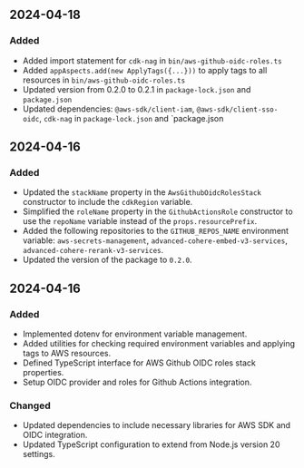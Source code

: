 ## 2024-04-18

### Added
- Added import statement for `cdk-nag` in `bin/aws-github-oidc-roles.ts`
- Added `appAspects.add(new ApplyTags({...}))` to apply tags to all resources in `bin/aws-github-oidc-roles.ts`
- Updated version from 0.2.0 to 0.2.1 in `package-lock.json` and `package.json`
- Updated dependencies: `@aws-sdk/client-iam`, `@aws-sdk/client-sso-oidc`, `cdk-nag` in `package-lock.json` and `package.json

## 2024-04-16

### Added
- Updated the `stackName` property in the `AwsGithubOidcRolesStack` constructor to include the `cdkRegion` variable.
- Simplified the `roleName` property in the `GithubActionsRole` constructor to use the `repoName` variable instead of the `props.resourcePrefix`.
- Added the following repositories to the `GITHUB_REPOS_NAME` environment variable: `aws-secrets-management`, `advanced-cohere-embed-v3-services`, `advanced-cohere-rerank-v3-services`.
- Updated the version of the package to `0.2.0`.

## 2024-04-16

### Added
- Implemented dotenv for environment variable management.
- Added utilities for checking required environment variables and applying tags to AWS resources.
- Defined TypeScript interface for AWS Github OIDC roles stack properties.
- Setup OIDC provider and roles for Github Actions integration.

### Changed
- Updated dependencies to include necessary libraries for AWS SDK and OIDC integration.
- Updated TypeScript configuration to extend from Node.js version 20 settings.
